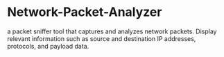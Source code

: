 # Network-Packet-Analyzer
 a packet sniffer tool that captures and analyzes network packets. Display relevant information such as source and destination IP addresses, protocols, and payload data.

